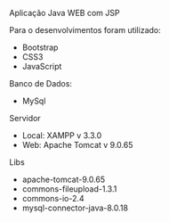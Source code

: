 Aplicação Java WEB com JSP

Para o desenvolvimentos foram utilizado:

- Bootstrap 
- CSS3
- JavaScript

Banco de Dados:

- MySql

Servidor

- Local: XAMPP v 3.3.0
- Web: Apache Tomcat v 9.0.65

Libs

- apache-tomcat-9.0.65
- commons-fileupload-1.3.1
- commons-io-2.4
- mysql-connector-java-8.0.18